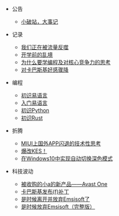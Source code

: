 - 公告  

  - [小破站，大事记](公告\日志.md)

- 记录

  - [我们正在被流量反噬](记录/写作/我们都在被流量反噬.md)
  - [开学前的乱境](记录/即刻/nt的同学们.md)
  - [为什么要学编程及对核心竞争力的思考](记录/写作/社会与核心竞争力.md)
  - [对卡巴斯基好感骤降](记录/即刻/试用卡巴斯基好感骤降.md)

- 编程

  - [初识易语言](编程/易语言/初识易语言.md)
  - [入门易语言](编程/易语言/入门易语言.md)
  - [初识Python](编程/Python/初识Python.md)
  - [初识Rust](编程/Rust/初识Rust.md)

- 折腾

  - [MIUI上国外APP闪退的技术性思考](折腾/手机/MIUI应用闪退.md)
  - [爆改KES！](折腾/电脑/KES卡巴娘.md)
  - [在Windows10中实现自动切换深色模式](折腾/电脑/自动深色.md)  
  
- 科技波动  

  - [被收购的小a的新产品——Avast One](科技波动/avastone.md)
  - [卡巴斯基发布(f)补丁](科技波动/卡巴斯基21.3.10.391f补丁发布.md)
  - [是时候离开并放弃Emsisoft了](科技波动/放弃Emsisoft.md)
  - [是时候放弃Emsisoft（完整版）](科技波动/完整版放弃Emsisoft.md)